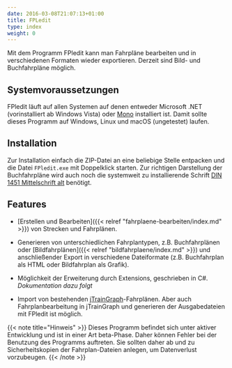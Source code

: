 ```yaml
---
date: 2016-03-08T21:07:13+01:00
title: FPLedit
type: index
weight: 0
---
```


Mit dem Programm FPledit kann man Fahrpläne bearbeiten und in verschiedenen Formaten wieder exportieren. Derzeit sind Bild- und Buchfahrpläne möglich.

## Systemvoraussetzungen
FPledit läuft auf allen Systemen auf denen entweder Microsoft .NET (vorinstalliert ab Windows Vista) oder [Mono](http://www.mono-project.com/) installiert ist. Damit sollte dieses Programm auf Windows, Linux und macOS (ungetestet) laufen.

## Installation
Zur Installation einfach die ZIP-Datei an eine beliebige Stelle entpacken und die Datei `FPledit.exe` mit Doppelklick starten. Zur richtigen Darstellung der Buchfahrpläne wird auch noch die systemweit zu installierende Schrift [DIN 1451 Mittelschrift alt](http://www.peter-wiegel.de/alteDin1451.html) benötigt.

## Features
- [Erstellen und Bearbeiten]({{< relref "fahrplaene-bearbeiten/index.md" >}}) von Strecken und Fahrplänen.

- Generieren von unterschiedlichen Fahrplantypen, z.B. Buchfahrplänen oder [Bildfahrplänen]({{< relref "bildfahrplaene/index.md" >}}) und anschließender Export in verschiedene Dateiformate (z.B. Buchfahrplan als HTML oder Bildfahrplan als Grafik).

- Möglichkeit der Erweiterung durch Extensions, geschrieben in C#. *Dokumentation dazu folgt*

- Import von bestehenden [jTrainGraph](http://kinzigtalbahn.bplaced.net/homepage/programme.html)-Fahrplänen. Aber auch Fahrplanbearbeitung in jTrainGraph und generieren der Ausgabedateien mit FPledit ist möglich.

{{< note title="Hinweis" >}}
Dieses Programm befindet sich unter aktiver Entwicklung und ist in einer Art beta-Phase. Daher können Fehler bei der Benutzung des Programms auftreten. Sie sollten daher ab und zu Sicherheitskopien der Fahrplan-Dateien anlegen, um Datenverlust vorzubeugen.
{{< /note >}}
